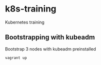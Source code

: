 # k8s-training
Kubernetes training

## Bootstrapping with kubeadm
Bootstrap 3 nodes with kubeadm preinstalled
```bash
vagrant up
```
